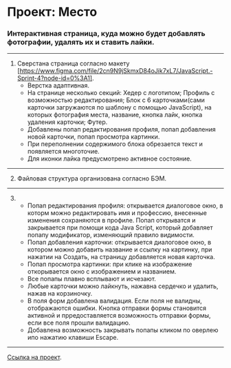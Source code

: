 # Проект: Место

### Интерактивная страница, куда можно будет добавлять фотографии, удалять их и ставить лайки.
______

1. Сверстана страница согласно макету [https://www.figma.com/file/2cn9N9jSkmxD84oJik7xL7/JavaScript.-Sprint-4?node-id=0%3A1].
   * Верстка адаптивная. 
   * На странице несколько секций: Хедер  с логотипом; Профиль с возможностью редактирования; Блок с 6 карточками(сами карточки загружаются по шаблону  с помощью JavaScript), на которых фотография места, название,  кнопка лайк, кнопка удаления карточки; Футер.
   * Добавлены попап редактирования профиля, попап добавления  новой карточки, попап просмотра картинки.
   * При переполнении содержимого блока обрезается текст и появляется многоточие.
   * Для иконки лайка  предусмотрено активное состояние.
______
2. Файловая структура организована согласно БЭМ.
______
3.  * Попап редактирования профиля: открывается диалоговое окно, в которм можно редактировать имя и профессию, внесенные изменения сохраняются в профиле. Попап открыватся и закрывается при помощи кода Java Script, который добавляет попапу модификатор, изменяющий правило видимости.
    * Попап добавления карточки: открывается диалоговое  окно,  в котором можно добавить  название и ссылку на картинку, при нажатии на Создать, на страницу  добавляется новая  карточка.
    * Попап просмотра  картинки: при клике на изображение откорывается  окно с изображением и названием.
    * Все попапы  плавно всплывают и исчезают.
    * Любые карточки можно лайкнуть, нажавна сердечко и удалить, нажав на корзиночку.
    * В поля форм добавлена валидация. Если поля не валидны, отображаются ошибки. Кнопка отправки формы становится активной и прредоставляется возможность отправки формы, если все поля прошли валидацию.
    * Добавлена  возможность закрывать попапы  кликом  по оверлею ипо нажатию  клавиши Escape.
______
[Ссылка на проект](https://ekaterinamanuilova.github.io/mesto/).

